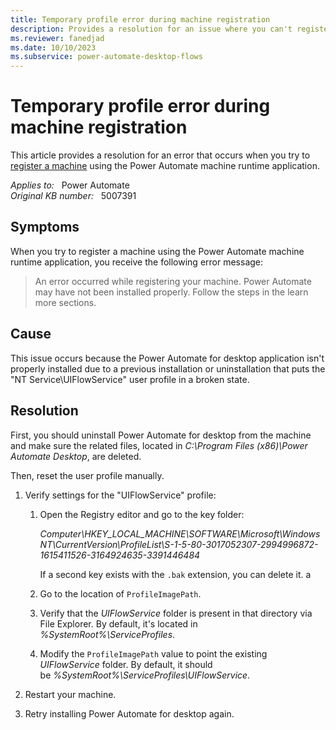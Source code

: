 ```yaml
---
title: Temporary profile error during machine registration
description: Provides a resolution for an issue where you can't register a machine due to an error when using the Power Automate machine runtime application.
ms.reviewer: fanedjad
ms.date: 10/10/2023
ms.subservice: power-automate-desktop-flows
---
```

# Temporary profile error during machine registration

This article provides a resolution for an error that occurs when you try to [register a machine](/power-automate/desktop-flows/manage-machines#register-a-new-machine) using the Power Automate machine runtime application.

_Applies to:_ &nbsp; Power Automate  
_Original KB number:_ &nbsp; 5007391

## Symptoms

When you try to register a machine using the Power Automate machine runtime application, you receive the following error message:

> An error occurred while registering your machine. Power Automate may have not been installed properly. Follow the steps in the learn more sections.

## Cause

This issue occurs because the Power Automate for desktop application isn't properly installed due to a previous installation or uninstallation that puts the "NT Service\UIFlowService" user profile in a broken state.

## Resolution

First, you should uninstall Power Automate for desktop from the machine and make sure the related files, located in *C:\Program Files (x86)\Power Automate Desktop*, are deleted.

Then, reset the user profile manually.

1. Verify settings for the "UIFlowService" profile:

   1. Open the Registry editor and go to the key folder:

       *Computer\HKEY_LOCAL_MACHINE\SOFTWARE\Microsoft\Windows NT\CurrentVersion\ProfileList\S-1-5-80-3017052307-2994996872-1615411526-3164924635-3391446484*

       If a second key exists with the `.bak` extension, you can delete it.
a
   2. Go to the location of `ProfileImagePath`.

   3. Verify that the *UIFlowService* folder is present in that directory via File Explorer. By default, it's located in *%SystemRoot%\ServiceProfiles*.

   4. Modify the `ProfileImagePath` value to point the existing *UIFlowService* folder. By default, it should be *%SystemRoot%\ServiceProfiles\UIFlowService*.

2. Restart your machine.

3. Retry installing Power Automate for desktop again.
